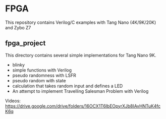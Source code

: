 # FPGA
This repository contains Verilog/C examples with Tang Nano (4K/9K/20K) and Zybo Z7 

## fpga_project 
This directory contains several simple implementations for Tang Nano 9K. 

- blinky
- simple functions with Verilog
- pseudo randomness with LSFR
- pseudo random with state
- calculation that takes random input and defines a LED
- An attempt to implement Travelling Salesman Problem with Verilog

Videos:
https://drive.google.com/drive/folders/16OCX1T6IbEOpyrXJb8IAvHNTuK4fcK6q 